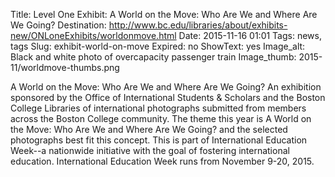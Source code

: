 Title: Level One Exhibit: A World on the Move: Who Are We and Where Are We Going?
Destination: http://www.bc.edu/libraries/about/exhibits-new/ONLoneExhibits/worldonmove.html
Date: 2015-11-16 01:01 
Tags: news, tags 
Slug: exhibit-world-on-move 
Expired: no
ShowText: yes
Image_alt: Black and white photo of overcapacity passenger train
Image_thumb: 2015-11/worldmove-thumbs.png

A World on the Move: Who Are We and Where Are We Going? An exhibition sponsored by the Office of International Students & Scholars and the Boston College Libraries of international photographs submitted from members across the Boston College community.  The theme this year is A World on the Move: Who Are We and Where Are We Going? and the selected photographs best fit this concept.  This is part of International Education Week--a nationwide initiative with the goal of fostering international education. International Education Week runs from November 9-20, 2015. 
